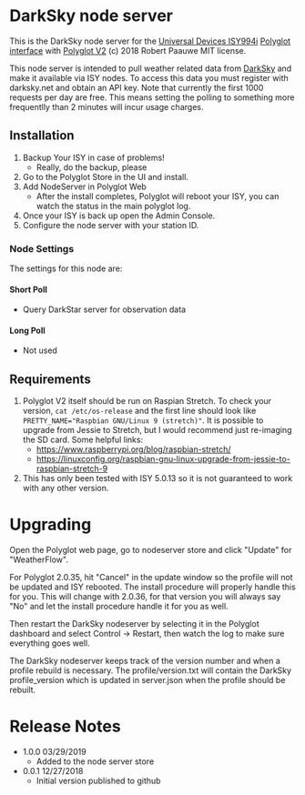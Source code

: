 
# DarkSky node server

This is the DarkSky node server for the [Universal Devices ISY994i](https://www.universal-devices.com/residential/ISY) [Polyglot interface](http://www.universal-devices.com/developers/polyglot/docs/) with  [Polyglot V2](https://github.com/Einstein42/udi-polyglotv2)
(c) 2018 Robert Paauwe
MIT license.

This node server is intended to pull weather related data from [DarkSky](http://www.darksky.net/) and make it available via ISY nodes. To access this data you must register with darksky.net and obtain an API key. Note that currently the first 1000 requests per day are free. This means setting the polling to something more frequentlly than 2 minutes will incur usage charges.

## Installation

1. Backup Your ISY in case of problems!
   * Really, do the backup, please
2. Go to the Polyglot Store in the UI and install.
3. Add NodeServer in Polyglot Web
   * After the install completes, Polyglot will reboot your ISY, you can watch the status in the main polyglot log.
4. Once your ISY is back up open the Admin Console.
5. Configure the node server with your station ID.

### Node Settings
The settings for this node are:

#### Short Poll
   * Query DarkStar server for observation data
#### Long Poll
   * Not used


## Requirements

1. Polyglot V2 itself should be run on Raspian Stretch.
  To check your version, ```cat /etc/os-release``` and the first line should look like
  ```PRETTY_NAME="Raspbian GNU/Linux 9 (stretch)"```. It is possible to upgrade from Jessie to
  Stretch, but I would recommend just re-imaging the SD card.  Some helpful links:
   * https://www.raspberrypi.org/blog/raspbian-stretch/
   * https://linuxconfig.org/raspbian-gnu-linux-upgrade-from-jessie-to-raspbian-stretch-9
2. This has only been tested with ISY 5.0.13 so it is not guaranteed to work with any other version.

# Upgrading

Open the Polyglot web page, go to nodeserver store and click "Update" for "WeatherFlow".

For Polyglot 2.0.35, hit "Cancel" in the update window so the profile will not be updated and ISY rebooted.  The install procedure will properly handle this for you.  This will change with 2.0.36, for that version you will always say "No" and let the install procedure handle it for you as well.

Then restart the DarkSky nodeserver by selecting it in the Polyglot dashboard and select Control -> Restart, then watch the log to make sure everything goes well.

The DarkSky nodeserver keeps track of the version number and when a profile rebuild is necessary.  The profile/version.txt will contain the DarkSky profile_version which is updated in server.json when the profile should be rebuilt.

# Release Notes

- 1.0.0 03/29/2019
   - Added to the node server store
- 0.0.1 12/27/2018
   - Initial version published to github
